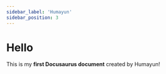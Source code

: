 ```yaml
---
sidebar_label: 'Humayun'
sidebar_position: 3
---
```


# Hello

This is my **first Docusaurus document** created by Humayun!

